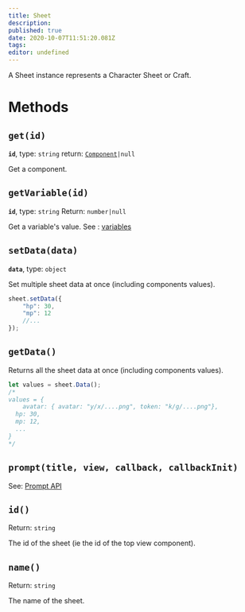 ```yaml
---
title: Sheet
description: 
published: true
date: 2020-10-07T11:51:20.081Z
tags: 
editor: undefined
---
```


A Sheet instance represents a Character Sheet or Craft.

# Methods

## `get(id)`
**`id`**, type: `string`
return: [`Component`](/system-builder/scripting/component)`|null`

Get a component.

## `getVariable(id)`
**`id`**, type: `string`
Return: `number|null`

Get a variable's value. See : [variables](/en/system-builder/general/variables)

## `setData(data)`
**`data`**, type: `object`

Set multiple sheet data at once (including components values).
```javascript
sheet.setData({
    "hp": 30,
    "mp": 12
    //...
});
```

## `getData()`

Returns all the sheet data at once (including components values).
```javascript
let values = sheet.Data();
/* 
values = { 
	avatar: { avatar: "y/x/....png", token: "k/g/....png"},
  hp: 30,
  mp: 12,
  ...
}
*/
```

## `prompt(title, view, callback, callbackInit)`
See: [Prompt API](/en/system-builder/scripting/prompt)

## `id()`
Return: `string`

The id of the sheet (ie the id of the top view component).

## `name()`
Return: `string`

The name of the sheet.
